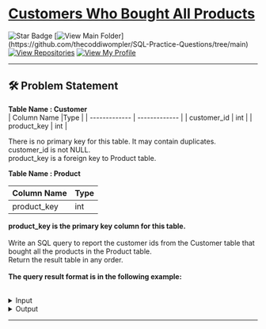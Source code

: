 # [Customers Who Bought All Products](https://leetcode.com/problems/customers-who-bought-all-products/)
![Star Badge](https://img.shields.io/static/v1?label=%F0%9F%8C%9F&message=If%20Useful&style=style=flat&color=BC4E99)
[![View Main Folder](https://img.shields.io/badge/View-Main_Folder-971901?)](https://github.com/thecoddiwompler/SQL-Practice-Questions/tree/main)
[![View Repositories](https://img.shields.io/badge/View-My_Repositories-blue?logo=GitHub)](https://github.com/thecoddiwompler?tab=repositories)
[![View My Profile](https://img.shields.io/badge/View-My_Profile-green?logo=GitHub)](https://github.com/thecoddiwompler)

---

## 🛠️ Problem Statement

  <b>Table Name : Customer</b>
</br>
|  Column Name  |Type |
| ------------- | ------------- |
| customer_id  | int  |
| product_key  | int  |

There is no primary key for this table. It may contain duplicates. customer_id is not NULL. </br>
product_key is a foreign key to Product table.
<br/>

  <b>Table Name : Product</b>
</br>

|  Column Name  |Type |
| ------------- | ------------- |
| product_key  | int  |

<b> product_key is the primary key column for this table. </b><br/>
</br>
Write an SQL query to report the customer ids from the Customer table that bought all the products in the Product table.
</br>
Return the result table in any order.
</br>
</br>
<b>The query result format is in the following example:  </b>
</br>
</br>

 <details>
<summary>
Input
</summary>

<b>Table Name : Customer</b>
</br>

| customer_id  | product_key  | 
| --- |------ | 
| 1           | 5           |
| 2           | 6           |
| 3           | 5           |
| 3           | 6           |
| 1           | 6           |

<br/>

<b>Table Name : Product</b>
</br>

| product_key  |
| --- |
| 5           |
| 6           |

</details>

<details>
<summary>
Output
</summary>

| customer_id |
| ---- |
| 1           |
| 3           |
</details>

---
